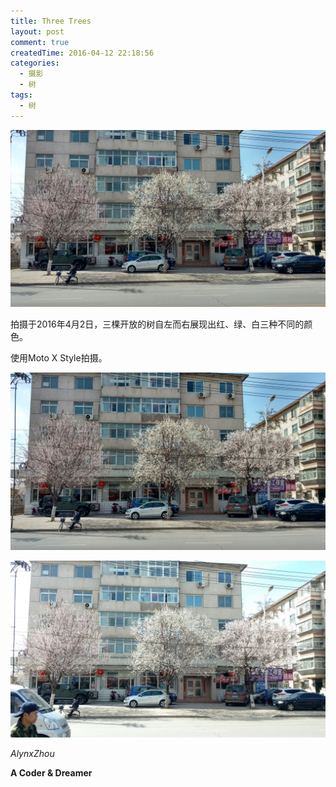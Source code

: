 ```yaml
---
title: Three Trees
layout: post
comment: true
createdTime: 2016-04-12 22:18:56
categories:
  - 摄影
  - 树
tags:
  - 树
---
```

![Three-Trees_1.jpg](Three-Trees_1.jpg)

拍摄于2016年4月2日，三棵开放的树自左而右展现出红、绿、白三种不同的颜色。

使用Moto X Style拍摄。

<!--more-->

![Three-Trees_2.jpg](Three-Trees_2.jpg)

![Three-Trees_3.jpg](Three-Trees_3.jpg)

*AlynxZhou*

**A Coder & Dreamer**
